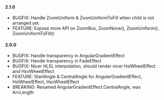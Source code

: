 #### 2.1.0
* BUGFIX: Handle ZoomUniform & ZoomUniformToFill when child is not arranged yet.
* FEATURE: Expose more API on ZoomBox, ZoomNone(), ZoomUniform(), ZoomUniformToFill()

#### 2.0.0
* BUGFIX: Handle transparency in AngularGradientEffect
* BUGFIX: Handle transparency in FadeEffect
* BUGFIX: Nicer HLSL interpolation, should render nicer HslWheelEffect and HsvWheelEffect
* FEATURE: StartAngle & CentralAngle for AngularGradientEffect, HslWheelEffect, HsvWheelEffect
* BREAKING: Renamed AngularGradientEffect.CentralAngle, was ArcLength


